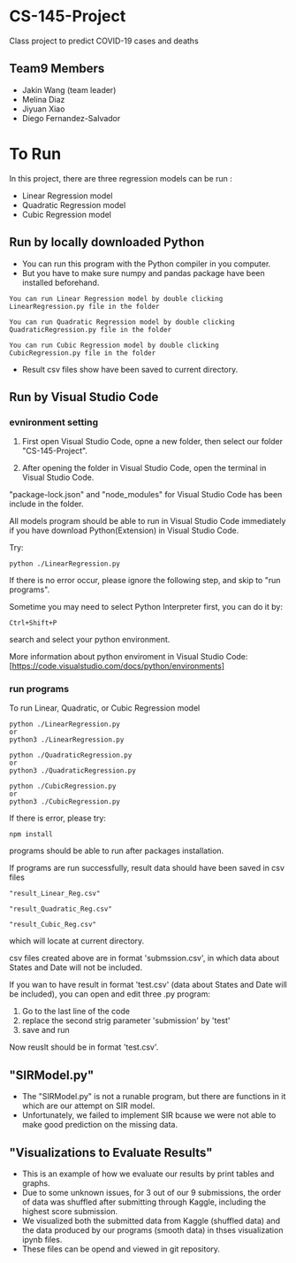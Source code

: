 # CS-145-Project
Class project to predict COVID-19 cases and deaths

## Team9 Members
- Jakin Wang (team leader)
- Melina Diaz
- Jiyuan Xiao
- Diego Fernandez-Salvador

# To Run
In this project, there are three regression models can be run :
- Linear Regression model
- Quadratic Regression model
- Cubic Regression model

## Run by locally downloaded Python
- You can run this program with the Python compiler in you computer.
- But you have to make sure numpy and pandas package have been installed beforehand.
```
You can run Linear Regression model by double clicking LinearRegression.py file in the folder

You can run Quadratic Regression model by double clicking QuadraticRegression.py file in the folder

You can run Cubic Regression model by double clicking CubicRegression.py file in the folder
```
- Result csv files show have been saved to current directory.

## Run by Visual Studio Code

### evnironment setting
1. First open Visual Studio Code, opne a new folder, then select our folder "CS-145-Project".

2. After opening the folder in Visual Studio Code, open the terminal in Visual Studio Code.

"package-lock.json" and "node_modules" for Visual Studio Code has been include in the folder.

All models program should be able to run in Visual Studio Code immediately if you have download Python(Extension) in Visual Studio Code.

Try:
```
python ./LinearRegression.py
```
If there is no error occur, please ignore the following step, and skip to "run programs".

Sometime you may need to select Python Interpreter first, you can do it by:
```
Ctrl+Shift+P
```
search and select your python environment. 

More information about python enviroment in Visual Studio Code: [https://code.visualstudio.com/docs/python/environments]

### run programs

To run Linear, Quadratic, or Cubic Regression model
```
python ./LinearRegression.py
or
python3 ./LinearRegression.py

python ./QuadraticRegression.py
or
python3 ./QuadraticRegression.py

python ./CubicRegression.py
or
python3 ./CubicRegression.py
```
If there is error, please try:
```
npm install
```
programs should be able to run after packages installation.

If programs are run successfully, result data should have been saved in csv files 
```
"result_Linear_Reg.csv" 

"result_Quadratic_Reg.csv" 

"result_Cubic_Reg.csv" 
```
which will locate at current directory.

csv files created above are in format 'submssion.csv', in which data about States and Date will not be included.

If you wan to have result in format 'test.csv' (data about States and Date will be included), you can open and edit three .py program:
1. Go to the last line of the code
2. replace the second strig parameter 'submission' by 'test'
3. save and run 

Now reuslt should be in format 'test.csv'.

## "SIRModel.py"
- The "SIRModel.py" is not a runable program, but there are functions in it which are our attempt on SIR model.
- Unfortunately, we failed to implement SIR bcause we were not able to make good prediction on the missing data.

## "Visualizations to Evaluate Results"
- This is an example of how we evaluate our results by print tables and graphs.
- Due to some unknown issues, for 3 out of our 9 submissions, the order of data was shuffled after submitting through Kaggle, including the highest score submission.
- We visualized both the submitted data from Kaggle (shuffled data) and the data produced by our programs (smooth data) in thses visualization ipynb files.
- These files can be opend and viewed in git repository.